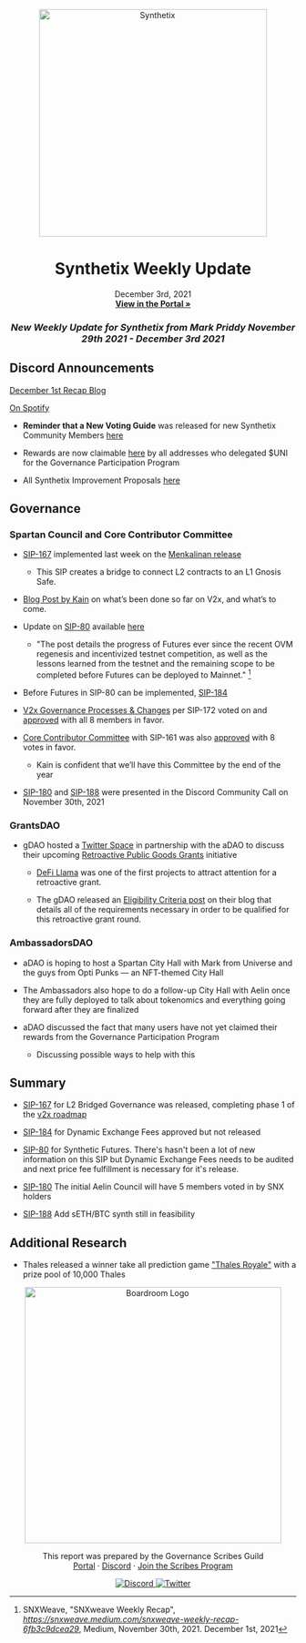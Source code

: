 
<p align="center">
  <a href="http://app.boardroom.info/BanklessDAO">
    <img src="https://miro.medium.com/max/1400/1*V3K-Uu2va_r9p7O2p_FzMw.png" alt="Synthetix" width="400" />
  </a>
  <h1 align="center">Synthetix Weekly Update</h1>
  <p align="center">
    December 3rd, 2021
  <br />
  <a href="http://app.boardroom.info/BanklessDAO"><strong>View in the Portal »</strong></a>
  <br />
  </p>
</p>

### <p align="center"> *New Weekly Update for Synthetix from Mark Priddy November 29th 2021 - December 3rd 2021*

## Discord Announcements
	
[December 1st Recap Blog](https://snxweave.medium.com/snxweave-weekly-recap-6fb3c9dcea29)

[On Spotify](https://open.spotify.com/episode/3Mk0uoOxZhxTUMz3XJy5Tk)

- **Reminder that a New Voting Guide** was released for new Synthetix Community Members [here](https://medium.com/@akng105/a-guide-to-synthetix-voting-for-new-community-members-fa57d929b2ce)

- Rewards are now claimable [here](https://synthetixembassy.io/gpp) by all addresses who delegated $UNI for the Governance Participation Program
	
- All Synthetix Improvement Proposals [here](https://sips.synthetix.io/all-sip/)
	
## Governance

### Spartan Council and Core Contributor Committee

- [SIP-167](https://sips.synthetix.io/sips/sip-167) implemented last week on the [Menkalinan release](https://blog.synthetix.io/the-menkalinan-release/)
  - This SIP creates a bridge to connect L2 contracts to an L1 Gnosis Safe.

- [Blog Post by Kain](https://blog.synthetix.io/debt-pool-synthesis/) on what’s been done so far on V2x, and what’s to come.
	
- Update on [SIP-80](https://sips.synthetix.io/sips/sip-80/) available [here](https://blog.synthetix.io/futures-update/)
	
  - "The post details the progress of Futures ever since the recent OVM regenesis and incentivized testnet competition, as well as the lessons learned from the testnet and the remaining scope to be completed before Futures can be deployed to Mainnet." [^1]
	
[^1]: SNXWeave, "SNXweave Weekly Recap", *https://snxweave.medium.com/snxweave-weekly-recap-6fb3c9dcea29*, Medium, November 30th, 2021. December 1st, 2021
	
- Before Futures in SIP-80 can be implemented, [SIP-184](https://sips.synthetix.io/sips/sip-184) 
	
- [V2x Governance Processes & Changes](https://sips.synthetix.io/sips/sip-172/) per SIP-172 voted on and [approved](https://snxweave.medium.com/snxweave-weekly-recap-6fb3c9dcea29#/snxgov.eth/proposal/QmXfSebjFGRaefo4kS9sfaSzu33Za5rsE7N1u69QVRWLFN) with all 8 members in favor.
	
- [Core Contributor Committee](https://sips.synthetix.io/sips/sip-161) with SIP-161 was also [approved](https://snxweave.medium.com/snxweave-weekly-recap-6fb3c9dcea29#/proposal/QmW8YPibtCjXRFoAzyh3UvqkdvdVi3bq2VR38xNWr6WKQu) with 8 votes in favor.
	
  -  Kain is confident that we’ll have this Committee by the end of the year
	
- [SIP-180](https://sips.synthetix.io/sips/sip-180/) and [SIP-188](https://sips.synthetix.io/sips/sip-188/) were presented in the Discord Community Call on November 30th, 2021
	
	
### GrantsDAO

- gDAO hosted a [Twitter Space](https://anchor.fm/synthetix/episodes/SD037---Twitter-Space---grantsDAO-Retroactive-Public-Goods-Funding-e1apr4g) in partnership with the aDAO to discuss their upcoming [Retroactive Public Goods Grants](https://medium.com/@SynthetixGrants/the-synthetix-grantsdao-retroactive-public-goods-grants-program-629ec299c4d4) initiative 
	
  - [DeFi Llama](https://defillama.com/) was one of the first projects to attract attention for a retroactive grant.
	
  - The gDAO released an [Eligibility Criteria post](https://medium.com/@SynthetixGrants/grants-round-12-synthetix-eligibility-policy-c5f36a8f3142) on their blog that details all of the requirements necessary in order to be qualified for this retroactive grant round.
	
	

### AmbassadorsDAO

- aDAO is hoping to host a Spartan City Hall with Mark from Universe and the guys from Opti Punks — an NFT-themed City Hall
	
- The Ambassadors also hope to do a follow-up City Hall with Aelin once they are fully deployed to talk about tokenomics and everything going forward after they are finalized
	
- aDAO discussed the fact that many users have not yet claimed their rewards from the Governance Participation Program
  - Discussing possible ways to help with this

## Summary	

- [SIP-167](https://sips.synthetix.io/sips/sip-167) for L2 Bridged Governance was released, completing phase 1 of the [v2x roadmap](https://blog.synthetix.io/v2x-revisited/)

- [SIP-184](https://sips.synthetix.io/sips/sip-184) for Dynamic Exchange Fees approved but not released

- [SIP-80](https://sips.synthetix.io/sips/sip-80/) for Synthetic Futures. There's hasn't been a lot of new information on this SIP but Dynamic Exchange Fees needs to be audited and next price fee fulfillment is necessary for it's release.
	
- [SIP-180](https://sips.synthetix.io/sips/sip-180) The initial Aelin Council will have 5 members voted in by SNX holders

- [SIP-188](https://sips.synthetix.io/sips/sip-188) Add sETH/BTC synth still in feasibility

## Additional Research

-  Thales released a winner take all prediction game ["Thales Royale"](https://thalesmarket.medium.com/thales-royale-a-predictions-game-where-the-winner-s-takes-all-a268f9ec6ec8) with a prize pool of 10,000 Thales

<p align="center">
  <a href="http://app.boardroom.info/">
    <img src="https://i.ibb.co/PFcchnQ/boardroom.png" alt="Boardroom Logo" width="450" />
  </a>
</p>

<p align="center">
	This report was prepared by the Governance Scribes Guild
  <br />
  <a href="http://boardroom.info/">Portal</a>
  ·
  <a href="https://discord.com/invite/tgrTFg9">Discord</a>
  ·
  <a href="https://boardroom.mirror.xyz/JHrN8nVy_J4C7Xzj37zoyPANg0ZnNszhWy9YOZHC0lM">Join the Scribes Program</a>
</p>

<p align="center">
  <a href="https://discord.gg/CEZ8WfuK8s">
    <img src="https://img.shields.io/badge/Discord-Join-7289da?style=for-the-badge&logo=discord&logoColor=white" alt="Discord" />
  </a>
  <a href="https://twitter.com/boardroom_info">
    <img src="https://img.shields.io/badge/Twitter-Follow-1da1f2?style=for-the-badge&logo=twitter&logoColor=white" alt="Twitter" />
  </a>
</p>



